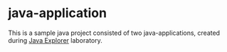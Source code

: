 # java-application

This is a sample java project consisted of two java-applications, created
during [Java Explorer](https://mylearn.oracle.com/ou/learning-path/java-explorer/79726) laboratory.